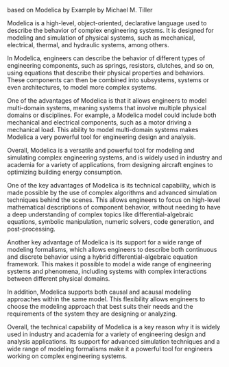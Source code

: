 based on Modelica by Example
by Michael M. Tiller

Modelica is a high-level, object-oriented, declarative language used to describe the behavior of complex engineering systems. It is designed for modeling and simulation of physical systems, such as mechanical, electrical, thermal, and hydraulic systems, among others.

In Modelica, engineers can describe the behavior of different types of engineering components, such as springs, resistors, clutches, and so on, using equations that describe their physical properties and behaviors. These components can then be combined into subsystems, systems or even architectures, to model more complex systems.

One of the advantages of Modelica is that it allows engineers to model multi-domain systems, meaning systems that involve multiple physical domains or disciplines. For example, a Modelica model could include both mechanical and electrical components, such as a motor driving a mechanical load. This ability to model multi-domain systems makes Modelica a very powerful tool for engineering design and analysis.

Overall, Modelica is a versatile and powerful tool for modeling and simulating complex engineering systems, and is widely used in industry and academia for a variety of applications, from designing aircraft engines to optimizing building energy consumption.

One of the key advantages of Modelica is its technical capability, which is made possible by the use of complex algorithms and advanced simulation techniques behind the scenes. This allows engineers to focus on high-level mathematical descriptions of component behavior, without needing to have a deep understanding of complex topics like differential-algebraic equations, symbolic manipulation, numeric solvers, code generation, and post-processing.

Another key advantage of Modelica is its support for a wide range of modeling formalisms, which allows engineers to describe both continuous and discrete behavior using a hybrid differential-algebraic equation framework. This makes it possible to model a wide range of engineering systems and phenomena, including systems with complex interactions between different physical domains.

In addition, Modelica supports both causal and acausal modeling approaches within the same model. This flexibility allows engineers to choose the modeling approach that best suits their needs and the requirements of the system they are designing or analyzing.

Overall, the technical capability of Modelica is a key reason why it is widely used in industry and academia for a variety of engineering design and analysis applications. Its support for advanced simulation techniques and a wide range of modeling formalisms make it a powerful tool for engineers working on complex engineering systems.